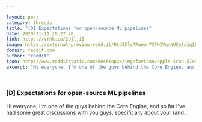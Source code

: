 ```yaml
---

layout: post
category: threads
title: "[D] Expectations for open-source ML pipelines"
date: 2020-11-11 19:27:28
link: https://vrhk.co/2UjljiI
image: https://external-preview.redd.it/0tdSXlvARaemn7XFHIVqnNUCota1q1L6ahXca3mXJpQ.jpg?width=1200&height=628.272251309&auto=webp&crop=1200:628.272251309,smart&s=a970a85d233d8d8120675f203e1ffdf797c069c5
domain: reddit.com
author: "reddit"
icon: http://www.redditstatic.com/desktop2x/img/favicon/apple-icon-57x57.png
excerpt: "Hi everyone, I'm one of the guys behind the Core Engine, and so far I've had some great discussions with you guys, specifically about your (and..."

---
```


### [D] Expectations for open-source ML pipelines

Hi everyone, I'm one of the guys behind the Core Engine, and so far I've had some great discussions with you guys, specifically about your (and...